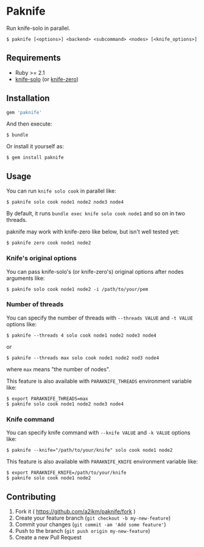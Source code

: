 # Paknife

Run knife-solo in parallel.

    $ paknife [<options>] <backend> <subcommand> <nodes> [<knife_options>]

## Requirements

- Ruby >= 2.1
- [knife-solo](http://rubygems.org/gems/knife-solo) (or [knife-zero](http://rubygems.org/gems/knife-zero))

## Installation

```ruby
gem 'paknife'
```

And then execute:

    $ bundle

Or install it yourself as:

    $ gem install paknife

## Usage

You can run `knife solo cook` in parallel like:

    $ paknife solo cook node1 node2 node3 node4

By default, it runs `bundle exec knife solo cook node1` and so on in two threads.

paknife may work with knife-zero like below, but isn't well tested yet:

    $ paknife zero cook node1 node2

### Knife's original options

You can pass knife-solo's (or knife-zero's) original options after nodes arguments like:

    $ paknife solo cook node1 node2 -i /path/to/your/pem


### Number of threads

You can specify the number of threads with `--threads VALUE` and `-t VALUE` options like:

    $ paknife --threads 4 solo cook node1 node2 node3 node4

or

    $ paknife --threads max solo cook node1 node2 nod3 node4

where `max` means "the number of nodes".

This feature is also available with `PARAKNIFE_THREADS` environment variable like:

    $ export PARAKNIFE_THREADS=max
    $ paknife solo cook node1 node2 node3 node4

### Knife command

You can specify knife command with `--knife VALUE` and `-k VALUE` options like:

    $ paknife --knife="/path/to/your/knife" solo cook node1 node2

This feature is also available with `PARAKNIFE_KNIFE` environment variable like:

    $ export PARAKNIFE_KNIFE=/path/to/your/knife
    $ paknife solo cook node1 node2

## Contributing

1. Fork it ( https://github.com/a2ikm/paknife/fork )
2. Create your feature branch (`git checkout -b my-new-feature`)
3. Commit your changes (`git commit -am 'Add some feature'`)
4. Push to the branch (`git push origin my-new-feature`)
5. Create a new Pull Request
